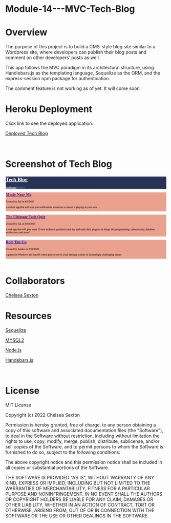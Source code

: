 # Module-14---MVC-Tech-Blog

# Overview
The purpose of this project is to build a CMS-style blog site similar to a Wordpress site, where developers can publish their blog posts and comment on other developers’ posts as well. 

This app follows the MVC paradigm in its architectural structure, using Handlebars.js as the templating language, Sequelize as the ORM, and the express-session npm package for authentication.

The comment feature is not working as of yet. It will come soon.
<br>

# Heroku Deployment
Click link to see the deployed application:

[Deployed Tech Blog](https://tech-blog-module-14.herokuapp.com/)


<br>

# Screenshot of Tech Blog

![Screenshot](./Screen%20Shot%202022-08-31%20at%206.24.09%20PM.png)

# Collaborators
[Chelsea Sexton](https://github.com/chelsea314)
<br>


# Resources

[Sequelize](https://sequelize.org/)

[MYSQL2](https://www.npmjs.com/package/mysql2)

[Node.js](https://nodejs.org/api/fs.html)

[Handebars.js](https://handlebarsjs.com/guide/#what-is-handlebars)

<br>

# License
MIT License

Copyright (c) 2022 Chelsea Sexton

Permission is hereby granted, free of charge, to any person obtaining a copy
of this software and associated documentation files (the "Software"), to deal
in the Software without restriction, including without limitation the rights
to use, copy, modify, merge, publish, distribute, sublicense, and/or sell
copies of the Software, and to permit persons to whom the Software is
furnished to do so, subject to the following conditions:

The above copyright notice and this permission notice shall be included in all
copies or substantial portions of the Software.

THE SOFTWARE IS PROVIDED "AS IS", WITHOUT WARRANTY OF ANY KIND, EXPRESS OR
IMPLIED, INCLUDING BUT NOT LIMITED TO THE WARRANTIES OF MERCHANTABILITY,
FITNESS FOR A PARTICULAR PURPOSE AND NONINFRINGEMENT. IN NO EVENT SHALL THE
AUTHORS OR COPYRIGHT HOLDERS BE LIABLE FOR ANY CLAIM, DAMAGES OR OTHER
LIABILITY, WHETHER IN AN ACTION OF CONTRACT, TORT OR OTHERWISE, ARISING FROM,
OUT OF OR IN CONNECTION WITH THE SOFTWARE OR THE USE OR OTHER DEALINGS IN THE
SOFTWARE.
